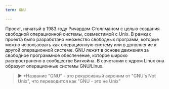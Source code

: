 ```yaml
---
term: GNU

---
```

Проект, начатый в 1983 году Ричардом Столлманом с целью создания свободной операционной системы, совместимой с Unix. В рамках проекта было разработано множество свободных программ, которые можно использовать как операционную систему или в дополнение к другой операционной системе. GNU лежит в основе движения за свободное программное обеспечение, которое широко распространено в сообществе Биткойна. В сочетании с ядром Linux она образует операционные системы GNU/Linux.

> ► *Название "GNU" - это рекурсивный акроним от "GNU's Not Unix", что переводится как "GNU - это не Unix"